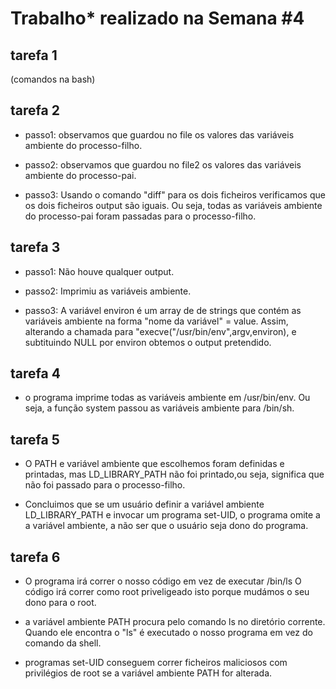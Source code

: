  # Trabalho* realizado na Semana #4

## tarefa 1
  (comandos na bash)

## tarefa 2

  - passo1: observamos que guardou no file os valores das variáveis ambiente do processo-filho.
   
- passo2:  observamos que guardou no file2 os valores das variáveis ambiente do processo-pai.

- passo3: Usando o comando "diff"  para os dois ficheiros verificamos que os dois ficheiros output são iguais. Ou seja, todas as variáveis ambiente do processo-pai foram passadas para o processo-filho.

## tarefa 3

- passo1: Não houve qualquer output.

- passo2: Imprimiu as variáveis ambiente.

- passo3: A variável environ é um array de de strings que contém as variáveis ambiente na forma "nome da variável" = value. Assim, alterando a chamada para "execve("/usr/bin/env",argv,environ), e subtituindo NULL por environ obtemos o output pretendido.

## tarefa 4
 
 - o programa imprime todas as variáveis ambiente em /usr/bin/env. Ou seja, a função system passou as variáveis ambiente para /bin/sh.
  

## tarefa 5




- O PATH e variável ambiente que escolhemos foram definidas e printadas, mas LD_LIBRARY_PATH não foi printado,ou seja, significa que não foi passado para o processo-filho. 

- Concluimos que se um usuário definir a variável ambiente LD_LIBRARY_PATH e invocar um programa set-UID, o programa omite a 
a variável ambiente, a não ser que o usuário seja dono do programa.


## tarefa 6

- O programa irá correr o nosso código em vez de executar /bin/ls
  O código irá correr como root priveligeado isto porque mudámos o seu dono para o root.

- a variável ambiente PATH procura pelo comando ls no diretório corrente. Quando ele encontra o "ls" é executado o nosso programa em vez do comando da shell.

- programas set-UID conseguem correr ficheiros maliciosos com privilégios de root se a variável ambiente PATH for alterada.





